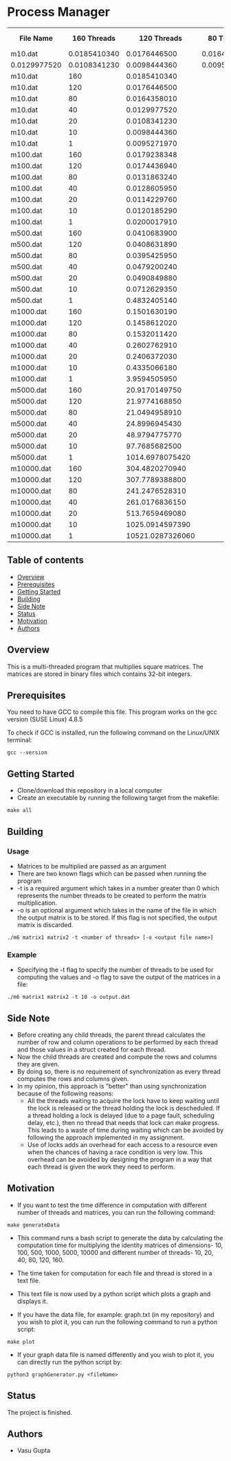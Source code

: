 # Process Manager

<table style="width:100%">
  <tr><th>File Name</th> <th>160 Threads</th><th>120 Threads</th><th>80 Threads</th><th>40 Threads</th><th>20 Threads</th><th>10 Threads</th><th>1 Thread</th></tr>
  <tr><td>m10.dat</td> <td>0.0185410340</td><td>0.0176446500</td><td>0.0164358010</td></tr>
  	<td>0.0129977520</td><td>0.0108341230</td><td>0.0098444360</td><td>0.0095271970</td></tr>


  <tr><td>m10.dat</td> <td>160</td><td>0.0185410340</td></tr>
  <tr><td>m10.dat</td> <td>120</td><td>0.0176446500</td></tr>
  <tr><td>m10.dat</td> <td>80</td><td>0.0164358010</td></tr>
  <tr><td>m10.dat</td> <td>40</td><td>0.0129977520</td></tr>
  <tr><td>m10.dat</td> <td>20</td><td>0.0108341230</td></tr>
  <tr><td>m10.dat</td> <td>10</td><td>0.0098444360</td></tr>
  <tr><td>m10.dat</td> <td>1</td> <td>0.0095271970</td></tr>

  <tr><td>m100.dat</td> <td>160</td><td>0.0179238348</td></tr>
  <tr><td>m100.dat</td> <td>120</td><td>0.0174436940</td></tr>
  <tr><td>m100.dat</td> <td>80</td><td>0.0131863240</td></tr>
  <tr><td>m100.dat</td> <td>40</td><td>0.0128605950</td></tr>
  <tr><td>m100.dat</td> <td>20</td><td>0.0114229760</td></tr>
  <tr><td>m100.dat</td> <td>10</td><td>0.0120185290</td></tr>
  <tr><td>m100.dat</td> <td>1</td><td>0.0200017910</td></tr>

  <tr><td>m500.dat</td> <td>160</td><td>0.0410683900</td></tr>
  <tr><td>m500.dat</td> <td>120</td><td>0.0408631890</td></tr>
  <tr><td>m500.dat</td> <td>80</td><td>0.0395425950</td></tr>
  <tr><td>m500.dat</td> <td>40</td><td>0.0479200240</td></tr>
  <tr><td>m500.dat</td> <td>20</td><td>0.0490849880</td></tr>
  <tr><td>m500.dat</td> <td>10</td><td>0.0712629350</td></tr>
  <tr><td>m500.dat</td> <td>1</td><td>0.4832405140</td></tr>

  <tr><td>m1000.dat</td> <td>160</td><td>0.1501630190</td></tr>
  <tr><td>m1000.dat</td> <td>120</td><td>0.1458612020</td></tr>
  <tr><td>m1000.dat</td> <td>80</td><td>0.1532011420</td></tr>
  <tr><td>m1000.dat</td> <td>40</td><td>0.2602762910</td></tr>
  <tr><td>m1000.dat</td> <td>20</td><td>0.2406372030</td></tr>
  <tr><td>m1000.dat</td> <td>10</td><td>0.4335066180</td></tr>
  <tr><td>m1000.dat</td> <td>1</td><td>3.9594505950</td></tr>

  <tr><td>m5000.dat</td> <td>160</td><td>20.9170149750</td></tr>
  <tr><td>m5000.dat</td> <td>120</td><td>21.9774168850</td></tr>
  <tr><td>m5000.dat</td> <td>80</td><td>21.0494958910</td></tr>
  <tr><td>m5000.dat</td> <td>40</td><td>24.8996945430</td></tr>
  <tr><td>m5000.dat</td> <td>20</td><td>48.9794775770</td></tr>
  <tr><td>m5000.dat</td> <td>10</td><td>97.7685682500</td></tr>
  <tr><td>m5000.dat</td> <td>1</td><td>1014.6978075420</td></tr>

  <tr><td>m10000.dat</td> <td>160</td><td>304.4820270940</td></tr>
  <tr><td>m10000.dat</td> <td>120</td><td>307.7789388800</td></tr>
  <tr><td>m10000.dat</td> <td>80</td><td>241.2476528310</td></tr>
  <tr><td>m10000.dat</td> <td>40</td><td>261.0176836150</td></tr>
  <tr><td>m10000.dat</td> <td>20</td><td>513.7659469080</td></tr>
  <tr><td>m10000.dat</td> <td>10</td><td>1025.0914597390</td></tr>
  <tr><td>m10000.dat</td> <td>1</td><td>10521.0287326060</td></tr>

</table>

## Table of contents
* [Overview](#overview)
* [Prerequisites](#prerequisites)
* [Getting Started](#getting-started)
* [Building](#building)
* [Side Note](#side-note)
* [Status](#status)
* [Motivation](#motivation)
* [Authors](#authors)

## Overview

This is a multi-threaded program that multiplies square matrices. The matrices are stored in binary files which contains 32-bit integers. 

## Prerequisites

You need to have GCC to compile this file.
This program works on the gcc version (SUSE Linux) 4.8.5

To check if GCC is installed, run the following command on the Linux/UNIX terminal:
```
gcc --version
```

## Getting Started
* Clone/download this repository in a local computer
* Create an executable by running the following target from the makefile:
```
make all
```

## Building
### Usage
* Matrices to be multiplied are passed as an argument
* There are two known flags which can be passed when running the program
* -t is a required argument which takes in a number greater than 0 which represents the number threads to be created to perform the matrix multiplication.
* -o is an optional argument which takes in the name of the file in which the output matrix is to be stored. If this flag is not specified, the output matrix is discarded.
```
./m6 matrix1 matrix2 -t <number of threads> [-o <output file name>]
```

### Example
* Specifying the -t flag to specify the number of threads to be used for computing the values and -o flag to save the output of the matrices in a file:
```
./m6 matrix1 matrix2 -t 10 -o output.dat
``` 

## Side Note
* Before creating any child threads, the parent thread calculates the number of row and column operations to be performed by each thread and those values in a struct created for each thread. 
* Now the child threads are created and compute the rows and columns they are given. 
* By doing so, there is no requirement of synchronization as every thread computes the rows and columns given.
* In my opinion, this approach is "better" than using synchronization because of the following reasons:
  * All the threads waiting to acquire the lock have to keep waiting until the lock is released or the thread holding the lock is descheduled. If a thread holding a lock is delayed (due to a page fault, scheduling delay, etc.), then no thread that needs that lock can make progress. This leads to a waste of time during waiting which can be avoided by following the approach implemented in my assignment.
  * Use of locks adds an overhead for each access to a resource even when the chances of having a race condition is very low. This overhead can be avoided by designing the program in a way that each thread is given the work they need to perform.

## Motivation
* If you want to test the time difference in computation with different number of threads and matrices, you can run the following command: 
```
make generateData
```
* This command runs a bash script to generate the data by calculating the computation time for multiplying the identity matrices of dimensions- 10, 100, 500, 1000, 5000, 10000 and different number of threads- 10, 20, 40, 80, 120, 160. 
* The time taken for computation for each file and thread is stored in a text file.
* This text file is now used by a python script which plots a graph and displays it.

* If you have the data file, for example: graph.txt (in my repository) and you wish to plot it, you can run the following command to run a python script:
```
make plot
```

* If your graph data file is named differently and you wish to plot it, you can directly run the python script by:
```
python3 graphGenerator.py <fileName>
```

## Status
The project is finished.

## Authors
* Vasu Gupta 
